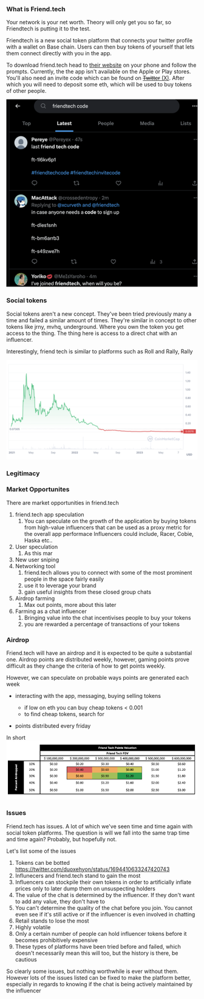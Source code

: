 
### What is Friend.tech

Your network is your net worth. Theory will only get you so far, so Friendtech is putting it to the test.

Friendtech is a new social token platform that connects your twitter profile with a wallet on Base chain. Users can then buy tokens of yourself that lets them connect directly with you in the app.

To download friend.tech head to [their website](https://www.friend.tech/) on your phone and follow the prompts. Currently, the the app isn't available on the Apple or Play stores. You'll also need an invite code which can be found on [~~Twitter~~ (X)](https://twitter.com/search?q=friendtech%20code&src=typed_query&f=live). After which you will need to deposit some eth, which will be used to buy tokens of other people.

![Friend.tech codes](p1.png)

### Social tokens

Social tokens aren't a new concept. They've been tried previously many a time and failed a similar amount of times. They're similar in concept to other tokens like jrny, mvhq, underground. Where you own the token you get access to the thing. The thing here is access to a direct chat with an influencer.

Interestingly, friend tech is similar to platforms such as Roll and Rally, Rally 

![Rally](p4.png)

### Legitimacy



### Market Opportunites

There are market opportunities in friend.tech

1. friend.tech app speculation
   1. You can speculate on the growth of the application by buying tokens from high-value influencers that can be used as a proxy metric for the overall app performace
Influencers could include, Racer, Cobie, Haska etc..
2. User speculation
   1. As this mar
3. New user sniping
4. Networking tool
   1. friend.tech allows you to connect with some of the most prominent people in the space fairly easily
   2. use it to leverage your brand
   3. gain useful insights from these closed group chats
5. Airdrop farming
   1. Max out points, more about this later
6. Farming as a chat influencer
   1. Bringing value into the chat incentivises people to buy your tokens
   2. you are rewarded a percentage of transactions of your tokens

### Airdrop

Friend.tech will have an airdrop and it is expected to be quite a substantial one. Airdrop points are distributed weekly, however, gaming points prove difficult as they change the criteria of how to get points weekly.

However, we can speculate on probable ways points are generated each week
- interacting with the app, messaging, buying selling tokens
  - if low on eth you can buy cheap tokens < 0.001
  - to find cheap tokens, search for 

- points distributed every friday

In short 
![points speculation](p2.png)



### Issues

Friend.tech has issues. A lot of which we've seen time and time again with social token platforms. The question is will we fall into the same trap time and time again? Probably, but hopefully not.

Let's list some of the issues
1. Tokens can be botted https://twitter.com/duoxehyon/status/1694410633247420743
2. Influnecers and friend.tech stand to gain the most
3. Influencers can stockpile their own tokens in order to artificially inflate prices only to later dump them on unsuspecting holders
4. The value of the chat is determined by the influencer. If they don't want to add any value, they don't have to
5. You can't determine the quality of the chat before you join. You cannot even see if it's still active or if the influencer is even involved in chatting
6. Retail stands to lose the most
7. Highly volatile
8. Only a certain number of people can hold influencer tokens before it becomes prohibitively expensive
9. These types of platforms have been tried before and failed, which doesn't necessarily mean this will too, but the history is there, be cautious

So clearly some issues, but nothing worthwhile is ever without them. However lots of the issues listed can be fixed to make the platform better, especially in regards to knowing if the chat is being actively maintained by the influencer